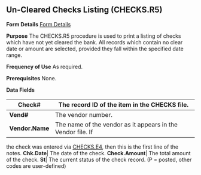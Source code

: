 ## Un-Cleared Checks Listing (CHECKS.R5)
<PageHeader />

**Form Details**
[Form Details](../CHECKS-R5-1/README.md)

**Purpose**
The CHECKS.R5 procedure is used to print a listing of checks which have not
yet cleared the bank. All records which contain no clear date or amount are
selected, provided they fall within the specified date range.

**Frequency of Use**
As required.

**Prerequisites**
None.

**Data Fields**

| **Check#**      | The record ID of the item in the CHECKS file.               |
| --------------- | ----------------------------------------------------------- |
| **Vend#**       | The vendor number.                                          |
| **Vendor.Name** | The name of the vendor as it appears in the Vendor file. If |
the check was entered via [CHECKS.E4](../CHECKS-E4/README.md), then this is the first
line of the notes.
**Chk.Date**|  The date of the check.
**Check.Amount**|  The total amount of the check.
**St**|  The current status of the check record. (P = posted, other codes are
user-defined)

<badge text= "Version 8.10.57 " vertical="middle" />

<PageFooter />
